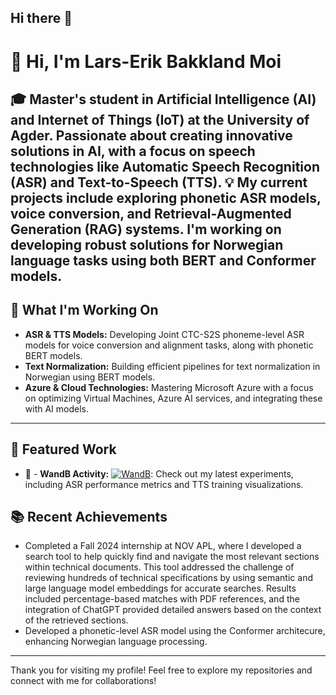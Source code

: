 ## Hi there 👋

# 👋 Hi, I'm Lars-Erik Bakkland Moi

🎓 Master's student in Artificial Intelligence (AI) and Internet of Things (IoT) at the University of Agder. Passionate about creating innovative solutions in AI, with a focus on speech technologies like Automatic Speech Recognition (ASR) and Text-to-Speech (TTS).
💡 My current projects include exploring phonetic ASR models, voice conversion, and Retrieval-Augmented Generation (RAG) systems. I'm working on developing robust solutions for Norwegian language tasks using both BERT and Conformer models.
---

## 🔭 What I'm Working On

- **ASR & TTS Models:** Developing Joint CTC-S2S phoneme-level ASR models for voice conversion and alignment tasks, along with phonetic BERT models.
- **Text Normalization:** Building efficient pipelines for text normalization in Norwegian using BERT models.
- **Azure & Cloud Technologies:** Mastering Microsoft Azure with a focus on optimizing Virtual Machines, Azure AI services, and integrating these with AI models.
---

## 🌟 Featured Work
- 🧪 - **WandB Activity:** [![WandB](https://img.shields.io/badge/WandB-View%20Profile-blue)](https://wandb.ai/lemoi18): Check out my latest experiments, including ASR performance metrics and TTS training visualizations.
## 📚 Recent Achievements

- Completed a Fall 2024 internship at NOV APL, where I developed a search tool to help quickly find and navigate the most relevant sections within technical documents. This tool addressed the challenge of reviewing hundreds of technical specifications by using semantic and large language model embeddings for accurate searches. Results included percentage-based matches with PDF references, and the integration of ChatGPT provided detailed answers based on the context of the retrieved sections.
- Developed a phonetic-level ASR model using the Conformer architecure, enhancing Norwegian language processing.
---

Thank you for visiting my profile! Feel free to explore my repositories and connect with me for collaborations!



<!--
**lemoi18/lemoi18** is a ✨ _special_ ✨ repository because its `README.md` (this file) appears on your GitHub profile.

Here are some ideas to get you started:

- 🔭 I’m currently working on ...
- 🌱 I’m currently learning ...
- 👯 I’m looking to collaborate on ...
- 🤔 I’m looking for help with ...
- 💬 Ask me about ...
- 📫 How to reach me: ...
- 😄 Pronouns: ...
- ⚡ Fun fact: ...
-->
